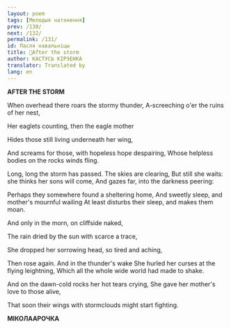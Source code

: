 ```yaml
---
layout: poem
tags: [Мелодыя натхнення]
prev: /130/
next: /132/
permalink: /131/
id: Пасля навальніцы
title: 🚧After the storm
author: КАСТУСЬ КІРЭЕНКА
translator: Translated by 
lang: en
---
```



 
**AFTER THE STORM**

When overhead there roars the stormy thunder, A-screeching o'er the ruins of her nest,

Her eaglets counting, then the eagle mother

Hides those still living underneath her wing,

And screams for those, with hopeless hope despairing, Whose helpless bodies on the rocks winds fling.

Long, long the storm has passed. The skies are clearing, But still she waits: she thinks her sons will come, And gazes far, into the darkness peering:

Perhaps they somewhere found a sheltering home, And sweetly sleep, and mother's mournful wailing At least disturbs their sleep, and makes them moan.

And only in the morn, on cliffside naked,

The rain dried by the sun with scarce a trace,

She dropped her sorrowing head, so tired and aching,

Then rose again. And in the thunder's wake She hurled her curses at the flying leightning, Which all the whole wide world had made to shake.

And on the dawn-cold rocks her hot tears crying, She gave her mother's love to those alive,

That soon their wings with stormclouds might start fighting.

**МІКОЛААРОЧКА**

###
